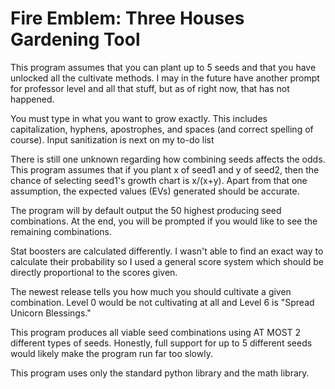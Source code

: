 # Fire Emblem: Three Houses Gardening Tool


This program assumes that you can plant up to 5 seeds and that you have unlocked all the cultivate methods. I may in the future have another prompt for professor level and all that stuff, but as of right now, that has not happened.

You must type in what you want to grow exactly. This includes capitalization, hyphens, apostrophes, and spaces (and correct spelling of course). Input sanitization is next on my to-do list

There is still one unknown regarding how combining seeds affects the odds. This program assumes that if you plant x of seed1 and y of seed2, then the chance of selecting seed1's growth chart is x/(x+y). Apart from that one assumption, the expected values (EVs) generated should be accurate.

The program will by default output the 50 highest producing seed combinations. At the end, you will be prompted if you would like to see the remaining combinations.

Stat boosters are calculated differently. I wasn't able to find an exact way to calculate their probability so I used a general score system which should be directly proportional to the scores given.

The newest release tells you how much you should cultivate a given combination. Level 0 would be not cultivating at all and Level 6 is "Spread Unicorn Blessings."


This program produces all viable seed combinations using AT MOST 2 different types of seeds. Honestly, full support for up to 5 different seeds would likely make the program run far too slowly.


This program uses only the standard python library and the math library.
